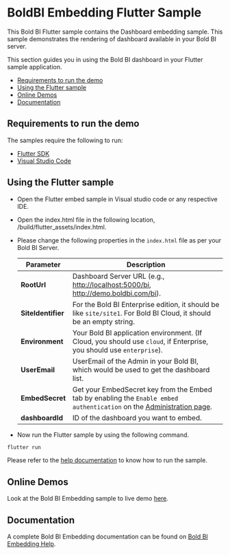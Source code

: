 # BoldBI Embedding Flutter Sample

This Bold BI Flutter sample contains the Dashboard embedding sample. This sample demonstrates the rendering of dashboard available in your Bold BI server.

This section guides you in using the Bold BI dashboard in your Flutter sample application.

* [Requirements to run the demo](#requirements-to-run-the-demo)
* [Using the Flutter sample](#using-the-flutter-sample)
* [Online Demos](#online-demos)
* [Documentation](#documentation)

## Requirements to run the demo

The samples require the following to run:

* [Flutter SDK](https://docs.flutter.dev/get-started/install/windows)
* [Visual Studio Code](https://code.visualstudio.com/download)

## Using the Flutter sample

* Open the Flutter embed sample in Visual studio code or any respective IDE.

* Open the index.html file in the following location, /build/flutter_assets/index.html.

* Please change the following properties in the `index.html` file as per your Bold BI Server.

    | Parameter        | Description |
    |------------------|-------------|
    | **RootUrl**      | Dashboard Server URL (e.g., <http://localhost:5000/bi>, <http://demo.boldbi.com/bi>). |
    | **SiteIdentifier** | For the Bold BI Enterprise edition, it should be like `site/site1`. For Bold BI Cloud, it should be an empty string. |
    | **Environment**  | Your Bold BI application environment. (If Cloud, you should use `cloud`, if Enterprise, you should use `enterprise`). |
    | **UserEmail**    | UserEmail of the Admin in your Bold BI, which would be used to get the dashboard list. |
    | **EmbedSecret**  | Get your EmbedSecret key from the Embed tab by enabling the `Enable embed authentication` on the [Administration page](https://help.boldbi.com/embedded-bi/site-administration/embed-settings/?utm_source=github&utm_medium=backlinks). |
    | **dashboardId**  | ID of the dashboard you want to embed. |

* Now run the Flutter sample by using the following command.

```bash
flutter run
```

Please refer to the [help documentation](https://help.boldbi.com/embedded-bi/javascript-based/samples/v3.3.40-or-later/flutter-with-javascript/#how-to-run-the-sample?utm_source=github&utm_medium=backlinks) to know how to run the sample.

## Online Demos

Look at the Bold BI Embedding sample to live demo [here](https://samples.boldbi.com/embed?utm_source=github&utm_medium=backlinks).

## Documentation

A complete Bold BI Embedding documentation can be found on [Bold BI Embedding Help](https://help.boldbi.com/embedded-bi/javascript-based/?utm_source=github&utm_medium=backlinks).
